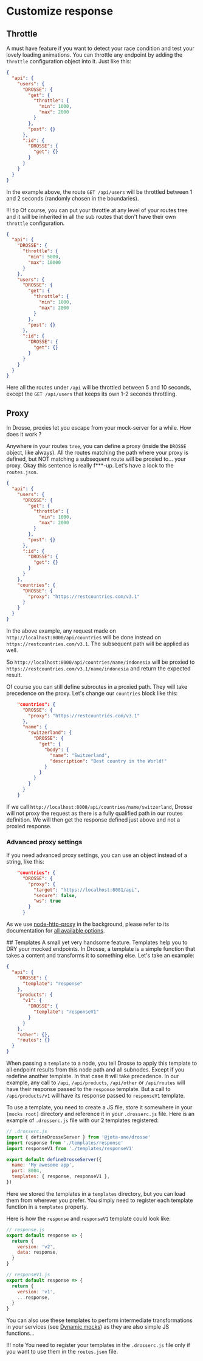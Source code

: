 # Customize response

## Throttle

A must have feature if you want to detect your race condition and test your lovely loading animations. You can throttle any endpoint by adding the `throttle` configuration object into it. Just like this:

```json
{
  "api": {
    "users": {
      "DROSSE": {
        "get": {
          "throttle": {
            "min": 1000,
            "max": 2000
          }
        },
        "post": {}
      },
      ":id": {
        "DROSSE": {
          "get": {}
        }
      }
    }
  }
}
```

In the example above, the route `GET /api/users` will be throttled between 1 and 2 seconds (randomly chosen in the boundaries).

!!! tip
    Of course, you can put your throttle at any level of your routes tree and it will be inherited in all the sub routes that don't have their own `throttle` configuration.

```json
{
  "api": {
    "DROSSE": {
      "throttle": {
        "min": 5000,
        "max": 10000
      }
    },
    "users": {
      "DROSSE": {
        "get": {
          "throttle": {
            "min": 1000,
            "max": 2000
          }
        },
        "post": {}
      },
      ":id": {
        "DROSSE": {
          "get": {}
        }
      }
    }
  }
}
```

Here all the routes under `/api` will be throttled between 5 and 10 seconds, except the `GET /api/users` that keeps its own 1-2 seconds throttling.

## Proxy

In Drosse, proxies let you escape from your mock-server for a while. How does it work ?

Anywhere in your routes `tree`, you can define a proxy (inside the `DROSSE` object, like always). All the routes matching the path where your proxy is defined, but NOT matching a subsequent route will be proxied to... your proxy. Okay this sentence is really f\*\*\*-up. Let's have a look to the `routes.json`.

```json
{
  "api": {
    "users": {
      "DROSSE": {
        "get": {
          "throttle": {
            "min": 1000,
            "max": 2000
          }
        },
        "post": {}
      },
      ":id": {
        "DROSSE": {
          "get": {}
        }
      }
    },
    "countries": {
      "DROSSE": {
        "proxy": "https://restcountries.com/v3.1"
      }
    }
  }
}
```

In the above example, any request made on `http://localhost:8000/api/countries` will be done instead on `https://restcountries.com/v3.1`. The subsequent path will be applied as well.

So `http://localhost:8000/api/countries/name/indonesia` will be proxied to `https://restcountries.com/v3.1/name/indonesia` and return the expected result.

Of course you can still define subroutes in a proxied path. They will take precedence on the proxy. Let's change our `countries` block like this:

```json
    "countries": {
      "DROSSE": {
        "proxy": "https://restcountries.com/v3.1"
      },
      "name": {
        "switzerland": {
          "DROSSE": {
            "get": {
              "body": {
                "name": "Switzerland",
                "description": "Best country in the World!"
              }
            }
          }
        }
      }
    }
```

If we call `http://localhost:8000/api/countries/name/switzerland`, Drosse will not proxy the request as there is a fully qualified path in our routes definition. We will then get the response defined just above and not a proxied response.

### Advanced proxy settings

If you need advanced proxy settings, you can use an object instead of a string, like this:

```json
    "countries": {
      "DROSSE": {
        "proxy": {
          "target": "https://localhost:8081/api",
          "secure": false,
          "ws": true
        }
      }
```

As we use [node-http-proxy](https://www.npmjs.com/package/http-proxy) in the background, please refer to its documentation for [all available options](https://github.com/http-party/node-http-proxy#options).

## Templates
A small yet very handsome feature. Templates help you to DRY your mocked endpoints. In Drosse, a template is a simple function that takes a content and transforms it to something else. Let's take an example:

```json
{
  "api": {
    "DROSSE": {
      "template": "response"
    },
    "products": {
      "v1": {
        "DROSSE": {
          "template": "responseV1"
        }
      }
    },
    "other": {},
    "routes": {}
  }
}
```

When passing a `template` to a node, you tell Drosse to apply this template to all endpoint results from this node path and all subnodes. Except if you redefine another template. In that case it will take precedence. In our example, any call to `/api`, `/api/products`, `/api/other` or `/api/routes` will have their response passed to the `response` template. But a call to `/api/products/v1` will have its response passed to `responseV1` template.

To use a template, you need to create a JS file, store it somewhere in your `[mocks root]` directory and reference it in your `.drosserc.js` file. Here is an example of `.drosserc.js` file with our 2 templates registered:

```js
// .drosserc.js
import { defineDrosseServer } from '@jota-one/drosse'
import response from './templates/response'
import responseV1 from './templates/responseV1'

export default defineDrosseServer({
  name: 'My awesome app',
  port: 8004,
  templates: { response, responseV1 },
})
```

Here we stored the templates in a `templates` directory, but you can load them from wherever you prefer. You simply need to register each template function in a `templates` property.

Here is how the `response` and `responseV1` template could look like:

```js
// response.js
export default response => {
  return {
    version: 'v2',
    data: response,
  }
}
```

```js
// responseV1.js
export default response => {
  return {
    version: 'v1',
    ...response,
  }
}
```

You can also use these templates to perform intermediate transformations in your services (see [Dynamic mocks](dynamic-mocks.md)) as they are also simple JS functions...

!!! note
    You need to register your templates in the `.drosserc.js` file only if you want to use them in the `routes.json` file.
